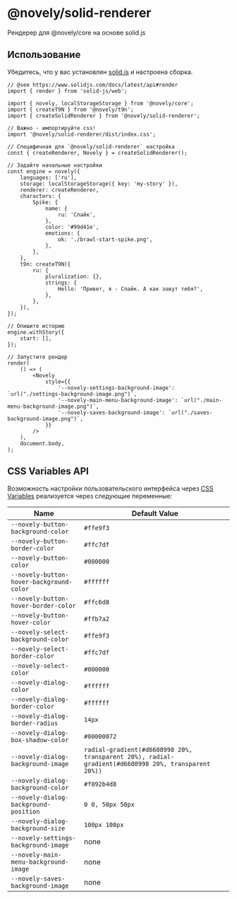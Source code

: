 # @novely/solid-renderer

Рендерер для @novely/core на основе solid.js

## Использование

Убедитесь, что у вас установлен [solid.js](https://www.solidjs.com/) и настроена сборка.

```tsx
// @see https://www.solidjs.com/docs/latest/api#render
import { render } from 'solid-js/web';

import { novely, localStorageStorage } from '@novely/core';
import { createT9N } from '@novely/t9n';
import { createSolidRenderer } from '@novely/solid-renderer';

// Важно - импортируйте css!
import '@novely/solid-renderer/dist/index.css';

// Специфичная для `@novely/solid-renderer` настройка
const { createRenderer, Novely } = createSolidRenderer();

// Задайте начальные настройки
const engine = novely({
	languages: ['ru'],
	storage: localStorageStorage({ key: 'my-story' }),
	renderer: createRenderer,
	characters: {
		Spike: {
			name: {
				ru: 'Спайк',
			},
			color: '#99d41e',
			emotions: {
				ok: './brawl-start-spike.png',
			},
		},
	},
	t9n: createT9N({
		ru: {
			pluralization: {},
			strings: {
				Hello: 'Привет, я - Спайк. А как зовут тебя?',
			},
		},
	}),
});

// Опишите историю
engine.withStory({
	start: [],
});

// Запустите рендер
render(
	() => (
		<Novely
			style={{
				'--novely-settings-background-image': `url("./settings-background-image.png")`,
				'--novely-main-menu-background-image': `url("./main-menu-background-image.png")`,
				'--novely-saves-background-image': `url("./saves-background-image.png")`,
			}}
		/>
	),
	document.body,
);
```

## CSS Variables API

Возможность настройки пользовательского интерфейса через [CSS Variables](https://developer.mozilla.org/en-US/docs/Web/CSS/Using_CSS_custom_properties) реализуется через следующие переменные:

| Name                                     | Default Value                                                                                       |
| ---------------------------------------- | --------------------------------------------------------------------------------------------------- |
| `--novely-button-background-color`       | `#ffe9f3`                                                                                           |
| `--novely-button-border-color`           | `#ffc7df`                                                                                           |
| `--novely-button-color`                  | `#000000`                                                                                           |
| `--novely-button-hover-background-color` | `#ffffff`                                                                                           |
| `--novely-button-hover-border-color`     | `#ffc6d8`                                                                                           |
| `--novely-button-hover-color`            | `#ffb7a2`                                                                                           |
| `--novely-select-background-color`       | `#ffe9f3`                                                                                           |
| `--novely-select-border-color`           | `#ffc7df`                                                                                           |
| `--novely-select-color`                  | `#000000`                                                                                           |
| `--novely-dialog-color`                  | `#ffffff`                                                                                           |
| `--novely-dialog-border-color`           | `#ffffff`                                                                                           |
| `--novely-dialog-border-radius`          | `14px`                                                                                              |
| `--novely-dialog-box-shadow-color`       | `#00000072`                                                                                         |
| `--novely-dialog-background-image`       | `radial-gradient(#d6608998 20%, transparent 20%), radial-gradient(#d6608998 20%, transparent 20%))` |
| `--novely-dialog-background-color`       | `#f092b4d8`                                                                                         |
| `--novely-dialog-background-position`    | `0 0, 50px 50px`                                                                                    |
| `--novely-dialog-background-size`        | `100px 100px`                                                                                       |
| `--novely-settings-background-image`     | none                                                                                                |
| `--novely-main-menu-background-image`    | none                                                                                                |
| `--novely-saves-background-image`        | none                                                                                                |
